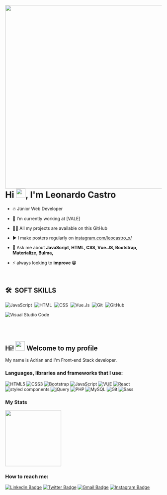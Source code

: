 
<img align="right" height="590em" src="hfile:///C:/Users/Leonardo%20Castro/OneDrive/%C3%81rea%20de%20Trabalho/1651078112273.jpg"/>
<h1 align="left">Hi <img src="https://raw.githubusercontent.com/kaueMarques/kaueMarques/master/hi.gif" width="30px">, I'm Leonardo Castro</h1>

- 🔥 Júnior Web Developer

- 🔭 I’m currently working at [VALE]

- 👨‍💻 All my projects are available on this GitHub

- ▶️ I make posters regularly on [instagram.com/leocastro_x/](https://www.instagram.com/leocastro_x/)

- 💬 Ask me about **JavaScript, HTML, CSS, Vue.JS, Bootstrap, Materialize, Bulma,**

- ⚡ always looking to **improve 😜**

<br>

## 🛠 &nbsp;SOFT SKILLS

![JavaScript](https://img.shields.io/badge/-JavaScript-05122A?style=flat&logo=javascript)&nbsp;
![HTML](https://img.shields.io/badge/-HTML-05122A?style=flat&logo=HTML5)&nbsp;
![CSS](https://img.shields.io/badge/-CSS-05122A?style=flat&logo=CSS3&logoColor=1572B6)&nbsp;
![Vue.Js](/Vue.js_Logo_2.svg/2367px-Vue.js_Logo_2.svg.png/-Vue-05122A?style=flat&logo=vue)&nbsp;
![Git](https://img.shields.io/badge/-Git-05122A?style=flat&logo=git)&nbsp;
![GitHub](https://img.shields.io/badge/-GitHub-05122A?style=flat&logo=github)&nbsp;

![Visual Studio Code](https://img.shields.io/badge/-Visual%20Studio%20Code-05122A?style=flat&logo=visual-studio-code&logoColor=007ACC)&nbsp;

<br><br>

## Hi! <img src="https://raw.githubusercontent.com/MartinHeinz/MartinHeinz/master/wave.gif" width="30px"> Welcome to my profile

My name is Adrian and I'm Front-end Stack developer. <br/>

### Languages, libraries and frameworks that I use:

![HTML5](https://img.shields.io/badge/html%205-grey?style=for-the-badge&logo=html5&logoColor=white&labelColor=7159c1)
![CSS3](https://img.shields.io/badge/css%203-grey?style=for-the-badge&logo=css3&logoColor=white&labelColor=7159c1)
![Bootstrap](https://img.shields.io/badge/-bootstrap-grey?style=for-the-badge&logo=bootstrap&logoColor=white&labelColor=7159c1)
![JavaScript](https://img.shields.io/badge/-JavaScript-grey?style=for-the-badge&logo=javascript&logoColor=white&labelColor=7159c1)
![VUE](https://img.shields.io/badge/-typescript-grey?style=for-the-badge&logo=typescript&logoColor=white&labelColor=7159c1)
![React](https://img.shields.io/badge/-react-grey?style=for-the-badge&logo=react&logoColor=white&labelColor=7159c1)
<br/>
![styled components](https://img.shields.io/badge/styled%20components-grey?style=for-the-badge&logo=styled-components&logoColor=white&labelColor=7159c1)
![jQuery](https://img.shields.io/badge/-jquery-grey?style=for-the-badge&logo=jquery&logoColor=white&labelColor=7159c1)
![PHP](https://img.shields.io/badge/-php-grey?style=for-the-badge&logo=php&logoColor=white&labelColor=7159c1)
![MySQL](https://img.shields.io/badge/-mysql-grey?style=for-the-badge&logo=mysql&logoColor=white&labelColor=7159c1)
![Git](https://img.shields.io/badge/-git-grey?style=for-the-badge&logo=git&logoColor=white&labelColor=7159c1)
![Sass](https://img.shields.io/badge/-sass-grey?style=for-the-badge&logo=sass&logoColor=white&labelColor=7159c1)

### My Stats

<p>
<a href="https://github.com/adrianknapp">
<img height="180em" src="https://github-readme-stats-eight-theta.vercel.app/api/top-langs/?username=adrianknapp&theme=radical&layout=compact&exclude_lang=java+r" />
</a>
</p>

### How to reach me:

[![Linkedin Badge](https://img.shields.io/badge/-LinkedIn-7159c1?style=flat-square&logo=Linkedin&logoColor=white&link=https://www.linkedin.com/in/adrknapp/)](https://www.linkedin.com/in/adrknapp/)
[![Twitter Badge](https://img.shields.io/badge/-Twitter-7159c1?style=flat-square&labelColor=7159c1&logo=twitter&logoColor=white&link=https://twitter.com/vibeknapp)](https://twitter.com/vibeknapp)
[![Gmail Badge](https://img.shields.io/badge/-Gmail-7159c1?style=flat-square&logo=Gmail&logoColor=white&link=mailto:adrknapp@gmail.com)](mailto:adrknapp@gmail.com)
[![Instagram Badge](https://img.shields.io/badge/-Instagram-7159c1?style=flat-square&labelColor=7159c1&logo=instagram&logoColor=white&link=https://www.instagram.com/vibeknapp/)](https://www.instagram.com/vibeknapp/)


